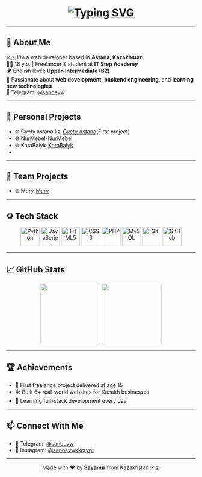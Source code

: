 <!-- Заголовок с typing effect -->
<h1 align="center">
  <a href="https://github.com/sayanurmlk">
    <img src="https://readme-typing-svg.herokuapp.com?font=Fira+Code&size=24&pause=1000&center=true&vCenter=true&width=450&lines=Hi+there!+I'm+Sayanur+%F0%9F%91%8B;Web+Developer+from+Kazakhstan;Freelancer+%7C+Student+at+IT+Step+Academy" alt="Typing SVG" />
  </a>
</h1>

---

## 🧠 About Me

🇰🇿 I'm a web developer based in **Astana, Kazakhstan**  
👨‍🎓 16 y.o. | Freelancer & student at **IT Step Academy**  
🌍 English level: **Upper-Intermediate (B2)**  
🎯 Passionate about **web development**, **backend engineering**, and **learning new technologies**  
📲 Telegram: [@sanoevw](https://t.me/sanoevw)

---

## 🚀 Personal Projects

- 🌐 Cvety.astana.kz-[Cvety Astana](https://cvetyastana-kz.kz/)(First project)
- 🌐 NurMebel-[NurMebel](https://nurmebel.netlify.app/)
- 🌐 KaraBalyk-[KaraBalyk](https://karabalyk-astana.netlify.app/)
- 
---

## 🤝 Team Projects

- 🌐 Mery-[Mery](https://mery.kz/)
---

## ⚙️ Tech Stack

<p align="center">
  <img src="https://cdn.jsdelivr.net/gh/devicons/devicon/icons/python/python-original.svg" width="50" alt="Python"/>
  <img src="https://cdn.jsdelivr.net/gh/devicons/devicon/icons/javascript/javascript-original.svg" width="50" alt="JavaScript"/>
  <img src="https://cdn.jsdelivr.net/gh/devicons/devicon/icons/html5/html5-original.svg" width="50" alt="HTML5"/>
  <img src="https://cdn.jsdelivr.net/gh/devicons/devicon/icons/css3/css3-original.svg" width="50" alt="CSS3"/>
  <img src="https://cdn.jsdelivr.net/gh/devicons/devicon/icons/php/php-original.svg" width="50" alt="PHP"/>
  <img src="https://cdn.jsdelivr.net/gh/devicons/devicon/icons/mysql/mysql-original.svg" width="50" alt="MySQL"/>
  <img src="https://cdn.jsdelivr.net/gh/devicons/devicon/icons/git/git-original.svg" width="50" alt="Git"/>
  <img src="https://cdn.jsdelivr.net/gh/devicons/devicon/icons/github/github-original.svg" width="50" alt="GitHub"/>
</p>

---

## 📈 GitHub Stats

<p align="center">
  <img src="https://github-readme-stats.vercel.app/api?username=sayanurmlk&show_icons=true&theme=github_dark" height="160"/>
  <img src="https://github-readme-stats.vercel.app/api/top-langs/?username=sayanurmlk&layout=compact&theme=github_dark" height="160"/>
</p>

---

## 🏆 Achievements

- 🥇 First freelance project delivered at age 15  
- 🛠 Built 6+ real-world websites for Kazakh businesses  
- 🧠 Learning full-stack development every day  

---

## 📫 Connect With Me

- 💬 Telegram: [@sanoevw](https://t.me/sanoevw)  
- 📸 Instagram: [@sanoevwkkcrypt](https://instagram.com/sanoevwkkcrypt)

---

<p align="center">
  Made with ❤️ by <b>Sayanur</b> from Kazakhstan 🇰🇿
</p>
